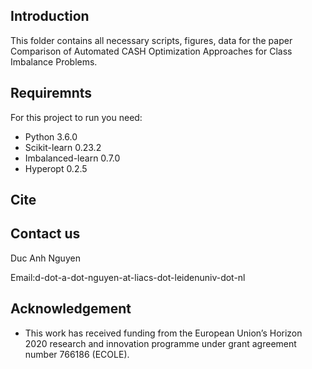 ## Introduction
This folder contains all necessary scripts, figures, data for
the paper Comparison of Automated CASH Optimization Approaches for Class Imbalance Problems. 

## Requiremnts
For this project to run you need:
* Python 3.6.0
* Scikit-learn 0.23.2 
* Imbalanced-learn 0.7.0
* Hyperopt 0.2.5

## Cite


## Contact us

Duc Anh Nguyen

Email:d-dot-a-dot-nguyen-at-liacs-dot-leidenuniv-dot-nl


## Acknowledgement

- This work has received funding from the European Union’s Horizon 2020 research and innovation programme under grant agreement number 766186 (ECOLE).